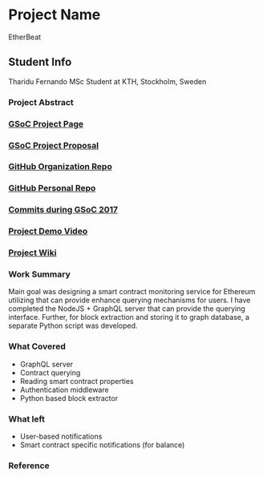 # Project Name
EtherBeat

## Student Info
Tharidu Fernando
MSc Student at KTH, Stockholm, Sweden

### Project Abstract

### [GSoC Project Page](https://summerofcode.withgoogle.com/projects/#6738116227366912)

### [GSoC Project Proposal](https://summerofcode.withgoogle.com/serve/5369471546949632/)

### [GitHub Organization Repo](https://github.com/scorelab/EtherBeat)

### [GitHub Personal Repo](https://github.com/tharidu/EtherBeat)

### [Commits during GSoC 2017](https://github.com/tharidu/EtherBeat/commits/master)

### [Project Demo Video](http://LinkToDemoVideo)

### [Project Wiki](https://github.com/tharidu/EtherBeat/blob/master/README.md)

### Work Summary
Main goal was designing a smart contract monitoring service for Ethereum utilizing that can provide enhance querying mechanisms for users.
I have completed the NodeJS + GraphQL server that can provide the querying interface.
Further, for block extraction and storing it to graph database, a separate Python script was developed.

### What Covered
- GraphQL server
- Contract querying
- Reading smart contract properties
- Authentication middleware
- Python based block extractor

### What left
- User-based notifications
- Smart contract specific notifications (for balance)

### Reference
